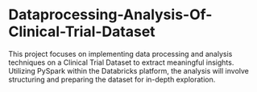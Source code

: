 # Dataprocessing-Analysis-Of-Clinical-Trial-Dataset
This project focuses on implementing data processing and analysis techniques on a Clinical Trial Dataset to extract meaningful insights. Utilizing PySpark within the Databricks platform, the analysis will involve structuring and preparing the dataset for in-depth exploration.
